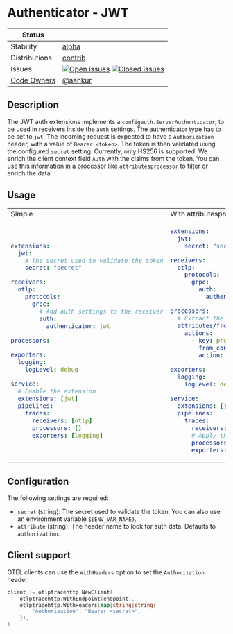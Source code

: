# Authenticator - JWT

<!-- status autogenerated section -->
| Status        |                                                                                                                                                                                                                                                                                                                                                                                                                                                                                                                                                                                                                                                                                                             |
| ------------- |-------------------------------------------------------------------------------------------------------------------------------------------------------------------------------------------------------------------------------------------------------------------------------------------------------------------------------------------------------------------------------------------------------------------------------------------------------------------------------------------------------------------------------------------------------------------------------------------------------------------------------------------------------------------------------------------------------------|
| Stability     | [alpha]                                                                                                                                                                                                                                                                                                                                                                                                                                                                                                                                                                                                                                                                                                     |
| Distributions | [contrib]                                                                                                                                                                                                                                                                                                                                                                                                                                                                                                                                                                                                                                                                                                   |
| Issues        | [![Open issues](https://img.shields.io/github/issues-search/open-telemetry/opentelemetry-collector-contrib?query=is%3Aissue%20is%3Aopen%20label%3Aextension%2Fjwtauth%20&label=open&color=orange&logo=opentelemetry)](https://github.com/open-telemetry/opentelemetry-collector-contrib/issues?q=is%3Aopen+is%3Aissue+label%3Aextension%2Fjwtauth) [![Closed issues](https://img.shields.io/github/issues-search/open-telemetry/opentelemetry-collector-contrib?query=is%3Aissue%20is%3Aclosed%20label%3Aextension%2Fjwtauth%20&label=closed&color=blue&logo=opentelemetry)](https://github.com/open-telemetry/opentelemetry-collector-contrib/issues?q=is%3Aclosed+is%3Aissue+label%3Aextension%2Fjwtauth) |
| [Code Owners](https://github.com/open-telemetry/opentelemetry-collector-contrib/blob/main/CONTRIBUTING.md#becoming-a-code-owner)    | [@aankur](https://www.github.com/aankur)                                                                                                                                                                                                                                                                                                                                                                                                                                                                                                                                                                                                                                                                    |

[alpha]: https://github.com/open-telemetry/opentelemetry-collector#alpha
[contrib]: https://github.com/open-telemetry/opentelemetry-collector-releases/tree/main/distributions/otelcol-contrib
<!-- end autogenerated section -->

## Description

The JWT auth extensions implements a `configauth.ServerAuthenticator`, to be used in receivers inside the `auth` settings. The authenticator type has to be set to `jwt`.
The incoming request is expected to have a `Authorization` header, with a value of `Bearer <token>`. The token is then validated using the configured `secret` setting.
Currently, only HS256 is supported. We enrich the client context field `Auth` with the claims from the token. You can use this information in a processor like [`attributesprocessor`](https://github.com/open-telemetry/opentelemetry-collector-contrib/tree/main/processor/attributesprocessor) to filter or enrich the data.

## Usage

<table>
<tr>
<td> Simple </td> <td> With attributesprocessor</td>
</tr>
<tr>
<td>

```yaml
extensions:
  jwt:
    # The secret used to validate the token
    secret: "secret"

receivers:
  otlp:
    protocols:
      grpc:
        # Add auth settings to the receiver
        auth:
          authenticator: jwt

processors:

exporters:
  logging:
    logLevel: debug

service:
  # Enable the extension
  extensions: [jwt]
  pipelines:
    traces:
      receivers: [otlp]
      processors: []
      exporters: [logging]
```

</td><td>

```yaml
extensions:
  jwt:
    secret: "secret"

receivers:
  otlp:
    protocols:
      grpc:
        auth:
          authenticator: jwt

processors:
  # Extract the project id from the auth context
  attributes/from_auth_context:
    actions:
      - key: project.id
        from_context: auth.project_id
        action: insert

exporters:
  logging:
    logLevel: debug

service:
  extensions: [jwt]
  pipelines:
    traces:
      receivers: [otlp]
      # Apply the processor
      processors: [attributes/from_auth_context]
      exporters: [logging]
```

</tr></table>

## Configuration

The following settings are required:

- `secret` (string): The secret used to validate the token. You can also use an environment variable `${ENV_VAR_NAME}`.
- `attribute` (string): The header name to look for auth data. Defaults to `authorization`.

## Client support

OTEL clients can use the `WithHeaders` option to set the `Authorization` header.

```go
client := otlptracehttp.NewClient(
    otlptracehttp.WithEndpoint(endpoint),
    otlptracehttp.WithHeaders(map[string]string{
        "Authorization": "Bearer <secret>",
    }),
)
```
